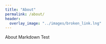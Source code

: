 ```yaml
---
title: "About"
permalink: /about/
header:
  overlay_image: "../images/broken_link.lng"
---
```

About Markdown Test
